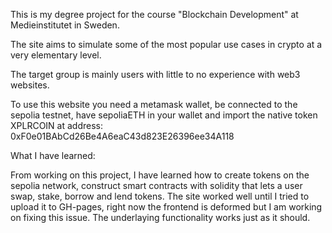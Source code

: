 This is my degree project for the course "Blockchain Development" at Medieinstitutet in Sweden.

The site aims to simulate some of the most popular use cases in crypto at a very elementary level.

The target group is mainly users with little to no experience with web3 websites.

To use this website you need a metamask wallet, be connected to the sepolia testnet, have sepoliaETH in your wallet and import the native token XPLRCOIN at address: 0xF0e01BAbCd26Be4A6eaC43d823E26396ee34A118

What I have learned: 

From working on this project, I have learned how to create tokens on the sepolia network, construct smart contracts with solidity that lets a user swap, stake, borrow and lend tokens. 
The site worked well until I tried to upload it to GH-pages, right now the frontend is deformed but I am working on fixing this issue. The underlaying functionality works just as it should. 
